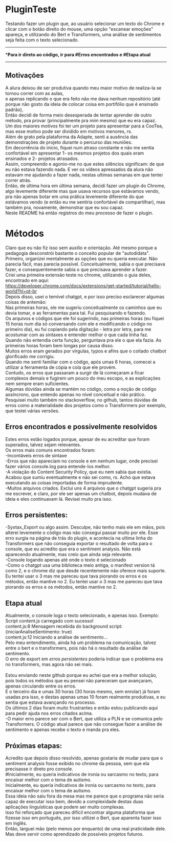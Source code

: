 # PluginTeste
Testando fazer um plugin que, ao usuário selecionar um texto do Chrome e clicar com o botão direito do mouse, uma opção "escanear emoções" apareça, e utilizando do Bert e Transformers, uma análise de sentimentos seja feita com o texto selecionado. 
************************************************************************************************
***************Para ir direto ao código, ir para #Erros encontrados e #Etapa atual**************
************************************************************************************************
## Motivações
A alura deixou de ser produtiva quando meu maior motivo de realiza-la se tornou correr com as aulas,<br> 
e apenas replicando o que era feito não me dava nenhum repositório (até porque não gosto da ideia de colocar coisa em portifólio que é ensinado padrão), <br>
Então decidi de forma meio desesperada de tentar aprender de outro método, pra provar (principalmente pra mim mesmo) que eu era capaz.<br>
Um dos maiores motivos foi ter um projeto para apresentar para a CooTea, mas esse motivo pode ser dividido em motivos menores, rs.<br>
Além de grato pela plataforma da Adapte, senti a ausência das demonstrações de projeto durante o percurso das reuniões.<br>
Em decorrência do início, fiquei num atraso constante e não me sentia confortável em apresentar 1- os mesmos projetos dos quais eram ensinados e 2- projetos atrasados.<br>
Assim, compreendo e agonio-me no que estes silêncios significam: de que eu não estava fazendo nada.
E ver os vídeos apressados da alura não estavam me ajudando a fazer nada, nestas ultimas semanas em que tentei correr atrás.<br>
Então, de última hora em última semana, decidi fazer um plugin do Chrome, algo levemente diferente mas que usava recursos que estávamos vendo,
pra não apenas botar em uma prática levemente diferente do que estávamos vendo (e então eu me sentiria confortável de compartilhar),
mas também pra, novamente, demonstrar que eu sou capaz.<br>
Neste README há então registros do meu processo de fazer o plugin.
# Métodos
Claro que eu não fiz isso sem auxilio e orientação. Até mesmo porque a pedagogia desconstrói bastante o conceito popular de "autodidata". <br>
Primeiro, organizei mentalmente as opções que eu queria executar. Não parecia fácil, mas parecia possível. Conceitualmente, sabia o que precisava fazer, e consequentemente sabia o que precisava aprender a fazer.<br>
Criei uma primeira extensão teste no chrome, utilizando o guia deles, encontrado em aqui: <br>
https://developer.chrome.com/docs/extensions/get-started/tutorial/hello-world?hl=pt-br <br>
Depois disso, usei o temível chatgpt, e por isso preciso esclarecer algumas coisas de antemão: <br>
Nas primeiras horas, ele me sugeriu conceitualmente os caminhos que eu devia tomar, e as ferramentas para tal. Fui pesquisando e fazendo. <br>
Os arquivos e códigos que ele foi sugerindo, nas primeiras horas (eu fiquei 15 horas num dia só conversando com ele e modificando o código no primeiro dia),
eu fui copiando pela digitação - letra por letra, para me acostumar com as sintaxes e entender melhor o que cada linha faz.<br>
Quando não entendia certa função, perguntava pra ele o que ela fazia. As primeiras horas foram bem longas por causa disso.<br>
Muitos erros eram gerados por vírgulas, typos e afins que o coitado chatbot glorificado me corrigiu.<br>
Quando me senti familiar com o código, após umas 6 horas, comecei a utilizar a ferramenta de cópia e cola que ele provém.<br>
Contudo, os erros que passaram a surgir de lá começaram a ficar complexos demais e fugirem um pouco do meu escopo, e as explicações nem sempre eram suficientes.<br>
Algumas dúvidas ainda se mantém no código, como a noção de código assíncrono, que entendo apenas no nível conceitual e não prático.<br>
Pesquisei muito também no stackoverflow, no github, tantos dúvidas de erros como a materialidade dos projetos como o Transformers por exemplo, que testei várias versões.<br>
## Erros encontrados e possivelmente resolvidos
Estes erros estão logados porque, apesar de eu acreditar que foram superados, talvez sejam relevantes.<br>
Os erros mais comuns encontrados foram:<br>
-Incontáveis erros de sintaxe<br>
-Erros que não apareciam no console e em nenhum lugar, onde precisei fazer vários console.log para entende-los melhor.<br>
-A violação do Content Security Policy, que eu nem sabia que existia. Acabou que sumiu eventualmente e não sei como, rs. Acho que estava executando as coisas importadas de forma imprudente.<br>
-Muitos arquivos criados. Exclui uns 4 arquivos que o chatgpt sugeria pra me escrever, e claro, por ele ser apenas um chatbot, depois mudava de ideia e eles continuavam lá. Revisei muito pra isso.<br>
## Erros persistentes:
-Syxtax_Export ou algo assim. Desculpe, não tenho mais ele em mãos, pois alterei levemente o código mas não consegui passar muito por ele. Esse erro surgia na página de trás do plugin, e acontecia na ultima linha do Transformers que não conseguia exportar o resultado de volta para o console, que eu acredito que era o sentiment analysis. Não está aparecendo atualmente, mas creio que ainda seja relevante.<br>
-Console logando apenas até onde o texto é selecionado<br>
-Como o chatgpt usa uma biblioteca meio antiga, o manifest version tá como 2, e o chrome diz que desde recentemente não oferece mais suporte. <br>
Eu tentei usar o 3 mas me pareceu que tava piorando os erros e os métodos, então mantive no 2.
Eu tentei usar o 3 mas me pareceu que tava piorando os erros e os métodos, então mantive no 2. <br>

## Etapa atual

Atualmente, o console loga o texto selecionado, e apenas isso. Exemplo:<br>
Script content.js carregado com sucesso!<br>
content.js:8 Mensagem recebida do background script: {iniciarAnaliseSentimento: true}<br>
content.js:12 Iniciando a análise de sentimento...<br>
Pelo meu entendimento, ainda há um problema na comunicação, talvez entre o bert e o transformers, pois não há o resultado da análise de sentimento.<br>
O erro de export em *erros persistentes* poderia indicar que o problema era no transformers, mas agora não sei mais. <br>
<br>
Estou enviando neste github porque eu achei que era a melhor solução, pois todos os métodos que eu pensei não pareceram que avançaram, apenas circulando entre os erros.<br>
É o terceiro dia e umas 30 horas (30 horas mesmo, sem enrolar) já foram usadas pra isso, e destas apenas umas 10 foram realmente produtivas, e eu sentia que estava avançando no processo.<br>
Os últimos 2 dias foram muito frustrantes e então estou publicando aqui para pedir ajuda nos erros citados acima. <br>
-O maior erro parece ser com o Bert, que utiliza a PLN e se comunica pelo Transformers. O código atual parece que não consegue fazer a análise de sentimento e apenas recebe o texto e manda pra eles.<br>
## Próximas etapas:

Acredito que depois disso resolvido, apenas gostaria de mudar para que o sentiment analysis fosse exibido no chrome da pessoa, sem que ela precisasse ir direto pro console.<br>
#Inicialmente, eu queria indicativos de ironia ou sarcasmo no texto, para encaixar melhor com o tema de autismo. <br>
Inicialmente, eu queria indicativos de ironia ou sarcasmo no texto, para encaixar melhor com o tema de autismo. <br>
Essa ideia não saiu fora da mesa mas me parece que o programa não seria capaz de executar isso bem, devido a complexidade destas duas aplicações linguísticas que podem ser muito complexas.<br>
Isso foi reforçado que pareceu difícil encontrar alguma plataforma que fizesse isso em português, por isso utilizei o Bert, que aparenta fazer isso em inglês. <br>
Então, larguei mão (pelo menos por enquanto) de uma real praticidade dele. Mas deve servir como aprendizado de possíveis projetos futuros.<br>
